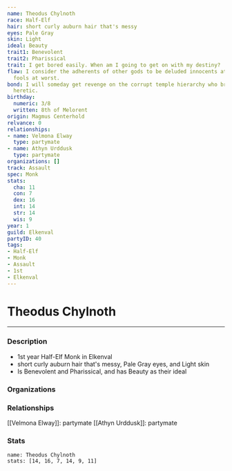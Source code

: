 ```yaml
---
name: Theodus Chylnoth
race: Half-Elf
hair: short curly auburn hair that's messy
eyes: Pale Gray
skin: Light
ideal: Beauty
trait1: Benevolent
trait2: Pharissical
trait: I get bored easily. When am I going to get on with my destiny?
flaw: I consider the adherents of other gods to be deluded innocents at best, or ignorant
  fools at worst.
bond: I will someday get revenge on the corrupt temple hierarchy who branded me a
  heretic.
birthday:
  numeric: 3/8
  written: 8th of Melorent
origin: Magmus Centerhold
relvance: 0
relationships:
- name: Velmona Elway
  type: partymate
- name: Athyn Urddusk
  type: partymate
organizations: []
track: Assault
spec: Monk
stats:
  cha: 11
  con: 7
  dex: 16
  int: 14
  str: 14
  wis: 9
year: 1
guild: Elkenval
partyID: 40
tags:
- Half-Elf
- Monk
- Assault
- 1st
- Elkenval
---
```

# Theodus Chylnoth
---
### Description
- 1st year Half-Elf Monk in Elkenval
- short curly auburn hair that's messy, Pale Gray eyes, and Light skin
- Is Benevolent and Pharissical, and has Beauty as their ideal

### Organizations
### Relationships
[[Velmona Elway]]: partymate
[[Athyn Urddusk]]: partymate
### Stats
```statblock
name: Theodus Chylnoth
stats: [14, 16, 7, 14, 9, 11]
```